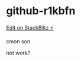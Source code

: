 # github-r1kbfn

[Edit on StackBlitz ⚡️](https://stackblitz.com/edit/github-r1kbfn)

cmon son

not work?
